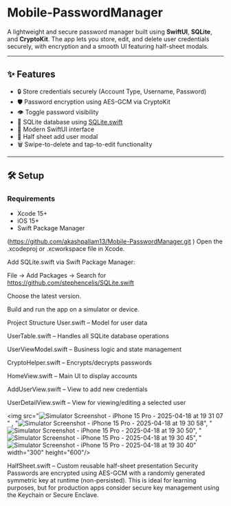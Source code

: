 # Mobile-PasswordManager
A lightweight and secure password manager built using **SwiftUI**, **SQLite**, and **CryptoKit**. The app lets you store, edit, and delete user credentials securely, with encryption and a smooth UI featuring half-sheet modals.

---

## ✨ Features

- 🔒 Store credentials securely (Account Type, Username, Password)
- 🛡 Password encryption using AES-GCM via CryptoKit
- 👁 Toggle password visibility
- 🧾 SQLite database using [SQLite.swift](https://github.com/stephencelis/SQLite.swift)
- 📱 Modern SwiftUI interface
- 🧩 Half sheet add user modal
- 🗑 Swipe-to-delete and tap-to-edit functionality

---

## 🛠 Setup

### Requirements
- Xcode 15+
- iOS 15+
- Swift Package Manager

(https://github.com/akashpallam13/Mobile-PasswordManager.git )
Open the .xcodeproj or .xcworkspace file in Xcode.

Add SQLite.swift via Swift Package Manager:

File → Add Packages → Search for https://github.com/stephencelis/SQLite.swift

Choose the latest version.

Build and run the app on a simulator or device.

Project Structure
User.swift – Model for user data

UserTable.swift – Handles all SQLite database operations

UserViewModel.swift – Business logic and state management

CryptoHelper.swift – Encrypts/decrypts passwords

HomeView.swift – Main UI to display accounts

AddUserView.swift – View to add new credentials


UserDetailView.swift – View for viewing/editing a selected user

<img src="![Simulator Screenshot - iPhone 15 Pro - 2025-04-18 at 19 31 07](https://github.com/user-attachments/assets/fb9336cb-53d3-4191-86be-d441230972d3)" ,
"![Simulator Screenshot - iPhone 15 Pro - 2025-04-18 at 19 30 58](https://github.com/user-attachments/assets/1b26872f-f59b-43ea-9e04-1add5b4ba0d7)",
"![Simulator Screenshot - iPhone 15 Pro - 2025-04-18 at 19 30 50](https://github.com/user-attachments/assets/c157f668-fb49-44e6-8ae9-3c2804c34ba6)",
"![Simulator Screenshot - iPhone 15 Pro - 2025-04-18 at 19 30 45](https://github.com/user-attachments/assets/9e40be1b-61b7-4786-b80f-3b4c2d6a6dc5)",
"![Simulator Screenshot - iPhone 15 Pro - 2025-04-18 at 19 30 40](https://github.com/user-attachments/assets/aef0c35d-1add-4d43-ba9e-7bf683a6b826)" width="300" height="600"/>


HalfSheet.swift – Custom reusable half-sheet presentation
 Security
Passwords are encrypted using AES-GCM with a randomly generated symmetric key at runtime (non-persisted). This is ideal for learning purposes, but for production apps consider secure key management using the Keychain or Secure Enclave.

